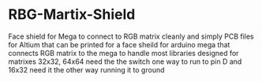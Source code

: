 # RBG-Martix-Shield
Face shield for Mega to connect to RGB matrix cleanly and simply
PCB files for Altium that can be printed for a face sheild for arduino mega that connects 
RGB matrix to the mega to handle most libraries designed for matrixes
32x32, 64x64 need the the switch one way to run to pin D and 16x32 need it the other way running it to ground 
